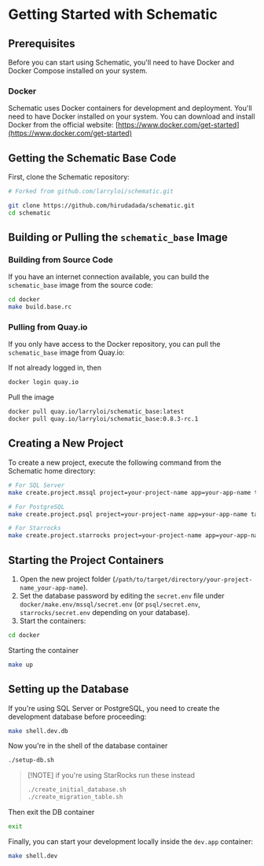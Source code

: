 # Getting Started with Schematic

## Prerequisites

Before you can start using Schematic, you'll need to have Docker and Docker Compose installed on your system.

### Docker

Schematic uses Docker containers for development and deployment. You'll need to have Docker installed on your system. You can download and install Docker from the official website: [https://www.docker.com/get-started](https://www.docker.com/get-started)


## Getting the Schematic Base Code

First, clone the Schematic repository:

```bash
# Forked from github.com/larryloi/schematic.git

git clone https://github.com/hirudadada/schematic.git
cd schematic
```

## Building or Pulling the `schematic_base` Image

### Building from Source Code

If you have an internet connection available, you can build the `schematic_base` image from the source code:

```bash
cd docker
make build.base.rc
```

### Pulling from Quay.io

If you only have access to the Docker repository, you can pull the `schematic_base` image from Quay.io:

If not already logged in, then
```bash
docker login quay.io
```

Pull the image
```bash
docker pull quay.io/larryloi/schematic_base:latest
docker pull quay.io/larryloi/schematic_base:0.8.3-rc.1
```

## Creating a New Project

To create a new project, execute the following command from the Schematic home directory:

```bash
# For SQL Server
make create.project.mssql project=your-project-name app=your-app-name target=/path/to/target/directory

# For PostgreSQL
make create.project.psql project=your-project-name app=your-app-name target=/path/to/target/directory

# For Starrocks
make create.project.starrocks project=your-project-name app=your-app-name target=/path/to/target/directory
```

## Starting the Project Containers

1. Open the new project folder (`/path/to/target/directory/your-project-name_your-app-name`).
2. Set the database password by editing the `secret.env` file under `docker/make.env/mssql/secret.env` (or `psql/secret.env`, `starrocks/secret.env` depending on your database).
3. Start the containers:

```bash
cd docker
```

Starting the container

```bash
make up
```

## Setting up the Database

If you're using SQL Server or PostgreSQL, you need to create the development database before proceeding:

```bash
make shell.dev.db
```

Now you're in the shell of the database container

```bash
./setup-db.sh
```

> [!NOTE] if you're using StarRocks
> run these instead
> ```bash
> ./create_initial_database.sh
> ./create_migration_table.sh
> ```

Then exit the DB container
```bash
exit
```

Finally, you can start your development locally inside the `dev.app` container:

```bash
make shell.dev
```
